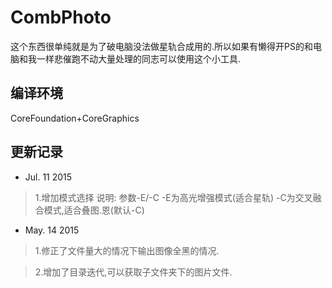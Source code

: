 CombPhoto
========
这个东西很单纯就是为了破电脑没法做星轨合成用的.所以如果有懒得开PS的和电脑和我一样悲催跑不动大量处理的同志可以使用这个小工具.


编译环境
------

CoreFoundation+CoreGraphics

更新记录
------
*	Jul. 11 2015

>1.增加模式选择
>说明:
>参数-E/-C -E为高光增强模式(适合星轨) -C为交叉融合模式,适合叠图.恩(默认-C)

*	May. 14 2015

>1.修正了文件量大的情况下输出图像全黑的情况.

>2.增加了目录迭代,可以获取子文件夹下的图片文件.
